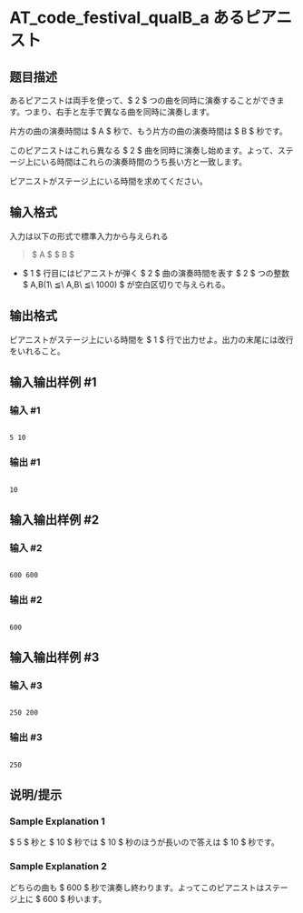 # AT_code_festival_qualB_a あるピアニスト

## 题目描述

[problemUrl]: https://atcoder.jp/contests/code-festival-2014-qualb/tasks/code_festival_qualB_a

あるピアニストは両手を使って、$ 2 $ つの曲を同時に演奏することができます。つまり、右手と左手で異なる曲を同時に演奏します。

片方の曲の演奏時間は $ A $ 秒で、もう片方の曲の演奏時間は $ B $ 秒です。

このピアニストはこれら異なる $ 2 $ 曲を同時に演奏し始めます。よって、ステージ上にいる時間はこれらの演奏時間のうち長い方と一致します。

ピアニストがステージ上にいる時間を求めてください。

## 输入格式

入力は以下の形式で標準入力から与えられる

> $ A $ $ B $

- $ 1 $ 行目にはピアニストが弾く $ 2 $ 曲の演奏時間を表す $ 2 $ つの整数 $ A,B(1\ ≦\ A,B\ ≦\ 1000) $ が空白区切りで与えられる。

## 输出格式

ピアニストがステージ上にいる時間を $ 1 $ 行で出力せよ。出力の末尾には改行をいれること。

## 输入输出样例 #1

### 输入 #1

```
5 10
```

### 输出 #1

```
10
```

## 输入输出样例 #2

### 输入 #2

```
600 600
```

### 输出 #2

```
600
```

## 输入输出样例 #3

### 输入 #3

```
250 200
```

### 输出 #3

```
250
```

## 说明/提示

### Sample Explanation 1

$ 5 $ 秒と $ 10 $ 秒では $ 10 $ 秒のほうが長いので答えは $ 10 $ 秒です。

### Sample Explanation 2

どちらの曲も $ 600 $ 秒で演奏し終わります。よってこのピアニストはステージ上に $ 600 $ 秒います。